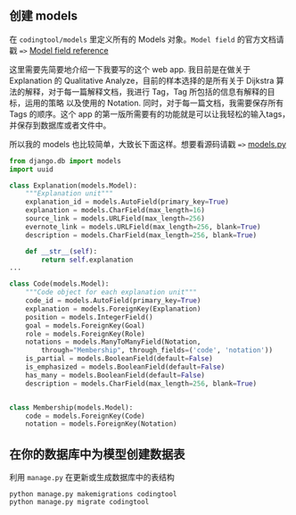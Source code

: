 ## 创建 models

在 `codingtool/models` 里定义所有的 Models 对象。`Model field` 的官方文档请戳 `=>`
[Model field reference](https://docs.djangoproject.com/en/1.8/ref/models/fields/#module-django.db.models.fields)

这里需要先简要地介绍一下我要写的这个 web app. 我目前是在做关于 Explanation 的 Qualitative Analyze，目前的样本选择的是所有关于 Dijkstra 算法的解释，对于每一篇解释文档，我进行 Tag，Tag 所包括的信息有解释的目标，运用的策略 以及使用的 Notation. 同时，对于每一篇文档，我需要保存所有 Tags 的顺序。这个 app 的第一版所需要有的功能就是可以让我轻松的输入tags，并保存到数据库或者文件中。

所以我的 models 也比较简单，大致长下面这样。想要看源码请戳 `=>` [models.py](https://github.com/SuzyWu2014/qualitative-coding-tool/blob/master/codingtool/models.py)

```python
from django.db import models
import uuid

class Explanation(models.Model):
    """Explanation unit"""
    explanation_id = models.AutoField(primary_key=True)
    explanation = models.CharField(max_length=16)
    source_link = models.URLField(max_length=256)
    evernote_link = models.URLField(max_length=256, blank=True)
    description = models.CharField(max_length=256, blank=True)

    def __str__(self):
        return self.explanation
...

class Code(models.Model):
    """Code object for each explanation unit"""
    code_id = models.AutoField(primary_key=True)
    explanation = models.ForeignKey(Explanation)
    position = models.IntegerField()
    goal = models.ForeignKey(Goal)
    role = models.ForeignKey(Role)
    notations = models.ManyToManyField(Notation,
        through="Membership", through_fields=('code', 'notation'))
    is_partial = models.BooleanField(default=False)
    is_emphasized = models.BooleanField(default=False)
    has_many = models.BooleanField(default=False)
    description = models.CharField(max_length=256, blank=True)


class Membership(models.Model):
    code = models.ForeignKey(Code)
    notation = models.ForeignKey(Notation)
```

## 在你的数据库中为模型创建数据表

利用 `manage.py` 在更新或生成数据库中的表结构

```
python manage.py makemigrations codingtool
python manage.py migrate codingtool
```


